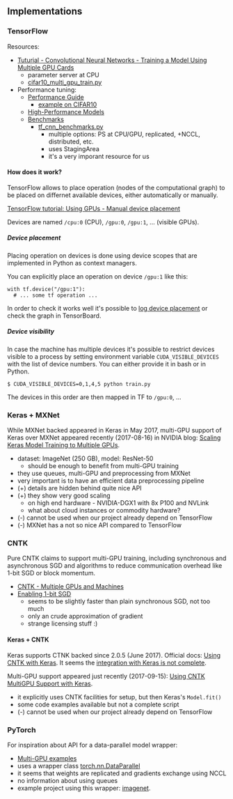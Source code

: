 ## Implementations

### TensorFlow

Resources:

- [Tuturial - Convolutional Neural Networks - Training a Model Using Multiple GPU Cards]( https://www.tensorflow.org/tutorials/deep_cnn#training_a_model_using_multiple_gpu_cards)
  - parameter server at CPU
  - [cifar10_multi_gpu_train.py]( https://github.com/tensorflow/models/blob/master/tutorials/image/cifar10/cifar10_multi_gpu_train.py)
- Performance tuning:
  - [Performance Guide](https://www.tensorflow.org/performance/performance_guide)
    - [example on CIFAR10](https://github.com/tensorflow/models/tree/master/tutorials/image/cifar10_estimator)
  - [High-Performance Models](https://www.tensorflow.org/performance/performance_models)
  - [Benchmarks](https://www.tensorflow.org/performance/benchmarks)
    - [tf_cnn_benchmarks.py]( https://github.com/tensorflow/benchmarks/blob/master/scripts/tf_cnn_benchmarks/tf_cnn_benchmarks.py)
      - multiple options: PS at CPU/GPU, replicated, +NCCL, distributed, etc.
      - uses StagingArea
      - it's a very imporant resource for us

#### How does it work?

TensorFlow allows to place operation (nodes of the computational graph) to be placed on differnet available devices, either automatically or manually.

[TensorFlow tutorial: Using GPUs - Manual device placement](https://www.tensorflow.org/tutorials/using_gpu#manual_device_placement)

Devices are named `/cpu:0` (CPU), `/gpu:0`, `/gpu:1`, ... (visible GPUs).

##### Device placement

Placing operation on devices is done using device scopes that are implemented in Python as context managers.

You can explicitly place an operation on device `/gpu:1` like this:

```
with tf.device("/gpu:1"):
  # ... some tf operation ...
```

In order to check it works well it's possible to [log device placement](https://www.tensorflow.org/tutorials/using_gpu#logging_device_placement) or check the graph in TensorBoard.

##### Device visibility

In case the machine has multiple devices it's possible to restrict devices visible to a process by setting environment variable `CUDA_VISIBLE_DEVICES` with the list of device numbers. You can either provide it in bash or in Python.

```
$ CUDA_VISIBLE_DEVICES=0,1,4,5 python train.py
```

The devices in this order are then mapped in TF to `/gpu:0`, ...

### Keras + MXNet

While MXNet backed appeared in Keras in May 2017, multi-GPU support of Keras over MXNet appeared recently (2017-08-16) in NVIDIA blog: [Scaling Keras Model Training to Multiple GPUs](https://devblogs.nvidia.com/parallelforall/scaling-keras-training-multiple-gpus/).

- dataset: ImageNet (250 GB), model: ResNet-50
    - should be enough to benefit from multi-GPU training
- they use queues, multi-GPU and preprocessing from MXNet
- very important is to have an efficient data preprocessing pipeline
- (+) details are hidden behind quite nice API
- (+) they show very good scaling
    - on high end hardware - NVIDIA-DGX1 with 8x P100 and NVLink
    - what about cloud instances or commodity hardware?
- (-) cannot be used when our project already depend on TensorFlow
- (-) MXNet has a not so nice API compared to TensorFlow

### CNTK

Pure CNTK claims to support multi-GPU training, including synchronous and asynchronous SGD and algorithms to reduce communication overhead like 1-bit SGD or block momentum.

- [CNTK - Multiple GPUs and Machines](https://docs.microsoft.com/en-us/cognitive-toolkit/Multiple-GPUs-and-machines)
- [Enabling 1-bit SGD]( https://docs.microsoft.com/en-us/cognitive-toolkit/Enabling-1bit-SGD)
    - seems to be slightly faster than plain synchronous SGD, not too much
    - only an crude approximation of gradient
    - strange licensing stuff :)

#### Keras + CNTK

Keras supports CTNK backed since 2.0.5 (June 2017). Official docs: [Using CNTK with Keras](https://docs.microsoft.com/en-us/cognitive-toolkit/Using-CNTK-with-Keras). It seems the [integration with Keras is not complete](https://docs.microsoft.com/en-us/cognitive-toolkit/Using-CNTK-with-Keras#known-issues).

Multi-GPU support appeared just recently (2017-09-15): [Using CNTK MultiGPU Support with Keras](https://docs.microsoft.com/en-us/cognitive-toolkit/Using-CNTK-MultiGPU-Support-with-Keras).

- it explicitly uses CNTK facilities for setup, but then Keras's `Model.fit()`
- some code examples available but not a complete script
- (-) cannot be used when our project already depend on TensorFlow

### PyTorch

For inspiration about API for a data-parallel model wrapper:

- [Multi-GPU examples](http://pytorch.org/tutorials/beginner/former_torchies/parallelism_tutorial.html)
- uses a wrapper class [torch.nn.DataParallel](http://pytorch.org/docs/master/nn.html#dataparallel-layers-multi-gpu-distributed)
- it seems that weights are replicated and gradients exchange using NCCL
- no information about using queues
- example project using this wrapper: [imagenet](https://github.com/pytorch/examples/tree/master/imagenet).

